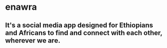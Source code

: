 # enawra
## It's a social media app designed for Ethiopians and Africans to find and connect with each other, wherever we are.
